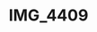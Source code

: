 ---
pid: '160'
layout: bg-photos
title: IMG_4409
filename: IMG_4500.jpg
caption: 
previous_pid: '159'
next_pid: '161'
permalink: "/photos/160.html"
---